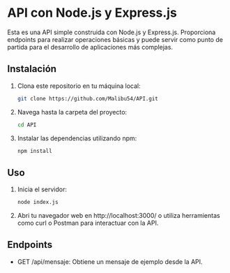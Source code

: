 # API con Node.js y Express.js

Esta es una API simple construida con Node.js y Express.js. Proporciona endpoints para realizar operaciones básicas y puede servir como punto de partida para el desarrollo de aplicaciones más complejas.

## Instalación

1. Clona este repositorio en tu máquina local:

   ```bash
   git clone https://github.com/Malibu54/API.git


2. Navega hasta la carpeta del proyecto:
   
   ```bash
   cd API

3. Instalar las dependencias utilizando npm:
   
   ```bash
   npm install


## Uso

1. Inicia el servidor:
    ```bash
    node index.js

2. Abri tu navegador web en http://localhost:3000/ o utiliza herramientas como curl o Postman para interactuar con la API.

## Endpoints

* GET /api/mensaje: Obtiene un mensaje de ejemplo desde la API.




